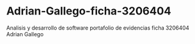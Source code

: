# Adrian-Gallego-ficha-3206404
Analisis y desarrollo de software portafolio de evidencias ficha 3206404 Adrian Gallego
